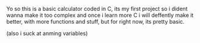 Yo so this is a basic calculator coded in C, its my first project so i dident wanna make it too complex and once i learn more C i will deffently make it better,
with more functions and stuff, but for right now, its pretty basic.

(also i suck at anming variables)

